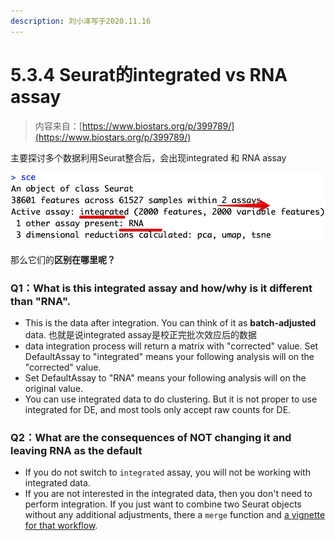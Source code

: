 ```yaml
---
description: 刘小泽写于2020.11.16
---
```


# 5.3.4 Seurat的integrated vs RNA assay

> 内容来自：[https://www.biostars.org/p/399789/](https://www.biostars.org/p/399789/)

主要探讨多个数据利用Seurat整合后，会出现integrated 和 RNA assay

![](../../.gitbook/assets/image%20%284%29.png)

那么它们的**区别在哪里呢？**

### Q1：What is this integrated assay and how/why is it different than "RNA".

* This is the data after integration. You can think of it as **batch-adjusted** data. 也就是说integrated assay是校正完批次效应后的数据
* data integration process will return a matrix with "corrected" value. Set DefaultAssay to "integrated" means your following analysis will on the "corrected" value. 
* Set DefaultAssay to "RNA" means your following analysis will on the original value.
* You can use integrated data to do clustering. But it is not proper to use integrated for DE, and most tools only accept raw counts for DE.

### Q2：What are the consequences of NOT changing it and leaving RNA as the default

* If you do not switch to `integrated` assay, you will not be working with integrated data. 
* If you are not interested in the integrated data, then you don't need to perform integration. If you just want to combine two Seurat objects without any additional adjustments, there a `merge` function and [a vignette for that workflow](https://satijalab.org/seurat/v3.1/merge_vignette.html).



